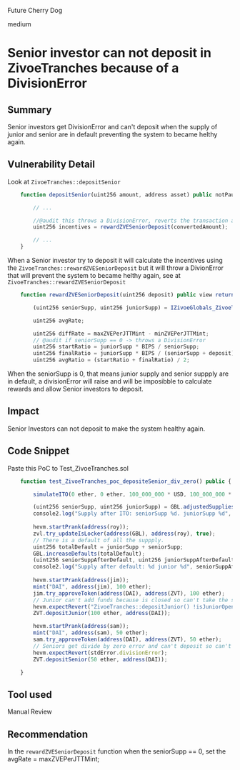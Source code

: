 Future Cherry Dog

medium

# Senior investor can not deposit in ZivoeTranches because of a DivisionError

## Summary
Senior investors get DivisionError and can't deposit when the supply of junior and senior are in default preventing the system to became helthy again.


## Vulnerability Detail
Look at `ZivoeTranches::depositSenior`

```javascript
    function depositSenior(uint256 amount, address asset) public notPaused nonReentrant {

        // ...

        //@audit this throws a DivisionError, reverts the transaction and doesn't allow Senior investor to deposit.
        uint256 incentives = rewardZVESeniorDeposit(convertedAmount);

        // ...
    }
```
When a Senior investor try to deposit it will calculate the incentives using the `ZivoeTranches::rewardZVESeniorDeposit` but it will throw a DivionError
that will prevent the system to became helthy again, see at `ZivoeTranches::rewardZVESeniorDeposit`

```javascript
    function rewardZVESeniorDeposit(uint256 deposit) public view returns (uint256 reward) {

        (uint256 seniorSupp, uint256 juniorSupp) = IZivoeGlobals_ZivoeTranches(GBL).adjustedSupplies();

        uint256 avgRate; 

        uint256 diffRate = maxZVEPerJTTMint - minZVEPerJTTMint;
        // @audit if seniorSupp == 0 -> throws a DivisionError
        uint256 startRatio = juniorSupp * BIPS / seniorSupp;
        uint256 finalRatio = juniorSupp * BIPS / (seniorSupp + deposit);
        uint256 avgRatio = (startRatio + finalRatio) / 2;
```

When the seniorSupp is 0, that means junior supply and senior suppply are in default, a divisionError will raise and will be imposibble to calculate rewards and allow Senior investors to deposit.


## Impact
Senior Investors can not deposit to make the system healthy again.

## Code Snippet
Paste this PoC to Test_ZivoeTranches.sol

```javascript
    function test_ZivoeTranches_poc_depositeSenior_div_zero() public {

        simulateITO(0 ether, 0 ether, 100_000_000 * USD, 100_000_000 * USD);

        (uint256 seniorSupp, uint256 juniorSupp) = GBL.adjustedSupplies();
        console2.log("Supply after ITO: seniorSupp %d. juniorSupp %d", seniorSupp, juniorSupp);
        
        hevm.startPrank(address(roy));
        zvl.try_updateIsLocker(address(GBL), address(roy), true);
        // There is a default of all the suppply.
        uint256 totalDefault = juniorSupp + seniorSupp;
        GBL.increaseDefaults(totalDefault);
        (uint256 seniorSuppAfterDefault, uint256 juniorSuppAfterDefault) = GBL.adjustedSupplies();
        console2.log("Supply after default: %d junior %d", seniorSuppAfterDefault, juniorSuppAfterDefault);
        
        hevm.startPrank(address(jim));
        mint("DAI", address(jim), 100 ether);
        jim.try_approveToken(address(DAI), address(ZVT), 100 ether);
        // Junior can't add funds because is closed so can't take the system out of this idle state.
        hevm.expectRevert("ZivoeTranches::depositJunior() !isJuniorOpen(amount, asset)");
        ZVT.depositJunior(100 ether, address(DAI));

        hevm.startPrank(address(sam));
        mint("DAI", address(sam), 50 ether);
        sam.try_approveToken(address(DAI), address(ZVT), 50 ether);
        // Seniors get divide by zero error and can't deposit so can't make the system healthy again
        hevm.expectRevert(stdError.divisionError);
        ZVT.depositSenior(50 ether, address(DAI));

    }
```

## Tool used

Manual Review

## Recommendation

In the `rewardZVESeniorDeposit` function when the seniorSupp == 0, set the avgRate = maxZVEPerJTTMint;
